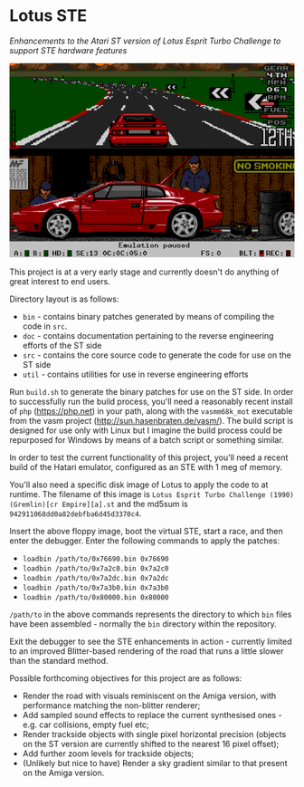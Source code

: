 # Lotus STE

_Enhancements to the Atari ST version of Lotus Esprit Turbo Challenge to support STE hardware features_

![Screenshot of current progress](https://github.com/jonathanopalise/lotus-ste/blob/master/screenshot.png)

This project is at a very early stage and currently doesn't do anything of great interest to end users.

Directory layout is as follows:

* `bin` - contains binary patches generated by means of compiling the code in `src`.
* `doc` - contains documentation pertaining to the reverse engineering efforts of the ST side
* `src` - contains the core source code to generate the code for use on the ST side
* `util` - contains utilities for use in reverse engineering efforts

Run `build.sh` to generate the binary patches for use on the ST side. In order to successfully run the build process, you'll need a reasonably recent install of `php` (https://php.net) in your path, along with the `vasmm68k_mot` executable from the vasm project (http://sun.hasenbraten.de/vasm/). The build script is designed for use only with Linux but I imagine the build process could be repurposed for Windows by means of a batch script or something similar.

In order to test the current functionality of this project, you'll need a recent build of the Hatari emulator, configured as an STE with 1 meg of memory.

You'll also need a specific disk image of Lotus to apply the code to at runtime. The filename of this image is `Lotus Esprit Turbo Challenge (1990)(Gremlin)[cr Empire][a].st` and the md5sum is `942911068dd0a82debfba6d45d3370c4`.

Insert the above floppy image, boot the virtual STE, start a race, and then enter the debugger. Enter the following commands to apply the patches:

* `loadbin /path/to/0x76690.bin 0x76690`
* `loadbin /path/to/0x7a2c0.bin 0x7a2c0`
* `loadbin /path/to/0x7a2dc.bin 0x7a2dc`
* `loadbin /path/to/0x7a3b0.bin 0x7a3b0`
* `loadbin /path/to/0x80000.bin 0x80000`

`/path/to` in the above commands represents the directory to which `bin` files have been assembled - normally the `bin` directory within the repository.

Exit the debugger to see the STE enhancements in action - currently limited to an improved Blitter-based rendering of the road that runs a little slower than the standard method.

Possible forthcoming objectives for this project are as follows:

* Render the road with visuals reminiscent on the Amiga version, with performance matching the non-blitter renderer;
* Add sampled sound effects to replace the current synthesised ones - e.g. car collisions, empty fuel etc;
* Render trackside objects with single pixel horizontal precision (objects on the ST version are currently shifted to the nearest 16 pixel offset);
* Add further zoom levels for trackside objects;
* (Unlikely but nice to have) Render a sky gradient similar to that present on the Amiga version. 

